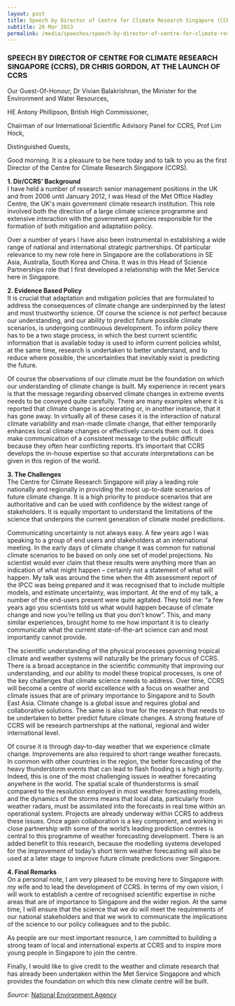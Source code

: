 ```yaml
---
layout: post
title: Speech by Director of Centre for Climate Research Singapore (CCRS), Dr Chris Gordon, at the launch of CCRS
subtitle: 26 Mar 2013
permalink: /media/speeches/speech-by-director-of-centre-for-climate-research-singapore-(ccrs)-dr-chris-gordon-at-the-launch-of-ccrs
---
```


### SPEECH BY DIRECTOR OF CENTRE FOR CLIMATE RESEARCH SINGAPORE (CCRS), DR CHRIS GORDON, AT THE LAUNCH OF CCRS

Our Guest-Of-Honour, Dr Vivian Balakrishnan, the Minister for the Environment and Water Resources,

HE Antony Phillipson, British High Commissioner,

Chairman of our International Scientific Advisory Panel for CCRS, Prof Lim Hock,

Distinguished Guests,

Good morning. It is a pleasure to be here today and to talk to you as the first Director of the Centre for Climate Research Singapore (CCRS).

**1. Dir/CCRS’ Background**  
I have held a number of research senior management positions in the UK and from 2006 until January 2012, I was Head of the Met Office Hadley Centre, the UK's main government climate research institution. This role involved both the direction of a large climate science programme and extensive interaction with the government agencies responsible for the formation of both mitigation and adaptation policy.

Over a number of years I have also been instrumental in establishing a wide range of national and international strategic partnerships. Of particular relevance to my new role here in Singapore are the collaborations in SE Asia, Australia, South Korea and China. It was in this Head of Science Partnerships role that I first developed a relationship with the Met Service here in Singapore.

**2. Evidence Based Policy**  
It is crucial that adaptation and mitigation policies that are formulated to address the consequences of climate change are underpinned by the latest and most trustworthy science. Of course the science is not perfect because our understanding, and our ability to predict future possible climate scenarios, is undergoing continuous development. To inform policy there has to be a two stage process, in which the best current scientific information that is available today is used to inform current policies whilst, at the same time, research is undertaken to better understand, and to reduce where possible, the uncertainties that inevitably exist is predicting the future.

Of course the observations of our climate must be the foundation on which our understanding of climate change is built. My experience in recent years is that the message regarding observed climate changes in extreme events needs to be conveyed quite carefully. There are many examples where it is reported that climate change is accelerating or, in another instance, that it has gone away. In virtually all of these cases it is the interaction of natural climate variability and man-made climate change, that either temporarily enhances local climate changes or effectively cancels them out. It does make communication of a consistent message to the public difficult because they often hear conflicting reports. It’s important that CCRS develops the in-house expertise so that accurate interpretations can be given in this region of the world.

**3. The Challenges**  
The Centre for Climate Research Singapore will play a leading role nationally and regionally in providing the most up-to-date scenarios of future climate change. It is a high priority to produce scenarios that are authoritative and can be used with confidence by the widest range of stakeholders. It is equally important to understand the limitations of the science that underpins the current generation of climate model predictions.

Communicating uncertainty is not always easy. A few years ago I was speaking to a group of end users and stakeholders at an international meeting. In the early days of climate change it was common for national climate scenarios to be based on only one set of model projections. No scientist would ever claim that these results were anything more than an indication of what might happen – certainly not a statement of what will happen. My talk was around the time when the 4th assessment report of the IPCC was being prepared and it was recognised that to include multiple models, and estimate uncertainty, was important. At the end of my talk, a number of the end-users present were quite agitated. They told me: “a few years ago you scientists told us what would happen because of climate change and now you’re telling us that you don’t know”. This, and many similar experiences, brought home to me how important it is to clearly communicate what the current state-of-the-art science can and most importantly cannot provide.

The scientific understanding of the physical processes governing tropical climate and weather systems will naturally be the primary focus of CCRS. There is a broad acceptance in the scientific community that improving our understanding, and our ability to model these tropical processes, is one of the key challenges that climate science needs to address. Over time, CCRS will become a centre of world excellence with a focus on weather and climate issues that are of primary importance to Singapore and to South East Asia. Climate change is a global issue and requires global and collaborative solutions. The same is also true for the research that needs to be undertaken to better predict future climate changes. A strong feature of CCRS will be research partnerships at the national, regional and wider international level.

Of course it is through day-to-day weather that we experience climate change. Improvements are also required to short range weather forecasts. In common with other countries in the region, the better forecasting of the heavy thunderstorm events that can lead to flash flooding is a high priority. Indeed, this is one of the most challenging issues in weather forecasting anywhere in the world. The spatial scale of thunderstorms is small compared to the resolution employed in most weather forecasting models, and the dynamics of the storms means that local data, particularly from weather radars, must be assimilated into the forecasts in real time within an operational system. Projects are already underway within CCRS to address these issues. Once again collaboration is a key component, and working in close partnership with some of the world’s leading prediction centres is central to this programme of weather forecasting development. There is an added benefit to this research, because the modelling systems developed for the improvement of today’s short term weather forecasting will also be used at a later stage to improve future climate predictions over Singapore.

**4. Final Remarks**  
On a personal note, I am very pleased to be moving here to Singapore with my wife and to lead the development of CCRS. In terms of my own vision, I will work to establish a centre of recognised scientific expertise in niche areas that are of importance to Singapore and the wider region. At the same time, I will ensure that the science that we do will meet the requirements of our national stakeholders and that we work to communicate the implications of the science to our policy colleagues and to the public.

As people are our most important resource, I am committed to building a strong team of local and international experts at CCRS and to inspire more young people in Singapore to join the centre.

Finally, I would like to give credit to the weather and climate research that has already been undertaken within the Met Service Singapore and which provides the foundation on which this new climate centre will be built.



*Source*: [<a href="https://www.nea.gov.sg/" target="_blank">National Environment Agency</a>](https://www.nea.gov.sg/)
